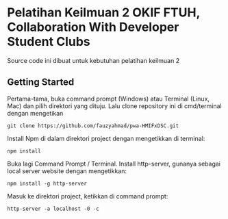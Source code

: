 # Pelatihan Keilmuan 2 OKIF FTUH, Collaboration With Developer Student Clubs

Source code ini dibuat untuk kebutuhan pelatihan keilmuan 2

## Getting Started

Pertama-tama, buka command prompt (Windows) atau Terminal (Linux, Mac) dan pilih direktori yang dituju. Lalu clone repository ini di cmd/terminal dengan mengetikan 

```
git clone https://github.com/fauzyahmad/pwa-HMIFxDSC.git
```
Install Npm di dalam direktori project dengan mengetikkan di terminal:

```
npm install
```
Buka lagi Command Prompt / Terminal. Install http-server, gunanya sebagai local server website dengan mengetikkan:

```
npm install -g http-server
```
Masuk ke direktori project, ketikkan di command prompt:

```
http-server -a localhost -0 -c
```
